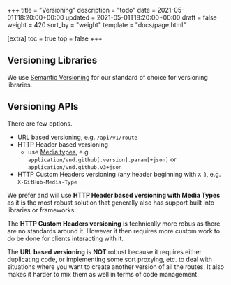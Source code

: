 +++
title = "Versioning"
description = "todo"
date = 2021-05-01T18:20:00+00:00
updated = 2021-05-01T18:20:00+00:00
draft = false
weight = 420
sort_by = "weight"
template = "docs/page.html"

[extra]
toc = true
top = false
+++

## Versioning Libraries

We use [Semantic Versioning](https://semver.org) for our standard of choice for versioning libraries.

## Versioning APIs

There are few options.

* URL based versioning, e.g. `/api/v1/route`
* HTTP Header based versioning
	* use [Media types](https://docs.github.com/en/rest/overview/media-types), e.g. `application/vnd.github[.version].param[+json]` or `application/vnd.github.v3+json`
* HTTP Custom Headers versioning (any header beginning with `X-`), e.g. `X-GitHub-Media-Type`

We prefer and will use **HTTP Header based versioning with Media Types** as it is the most robust solution that generally also has support built into libraries or frameworks.

The **HTTP Custom Headers versioning** is technically more robus as there are no standards around it. However it then requires more custom work to do be done for clients interacting with it.

The **URL based versioning** is **NOT** robust because it requires either duplicating code, or implementing some sort proxying, etc. to deal with situations where you want to create another version of all the routes. It also makes it harder to mix them as well in terms of code management.
